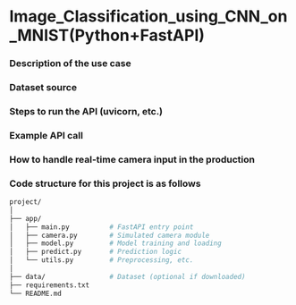 # Image_Classification_using_CNN_on_MNIST(Python+FastAPI)

### Description of the use case
### Dataset source
### Steps to run the API (uvicorn, etc.)
### Example API call
### How to handle real-time camera input in the production

### Code structure for this project is as follows
```bash
project/
│
├── app/
│   ├── main.py          # FastAPI entry point
│   ├── camera.py        # Simulated camera module
│   ├── model.py         # Model training and loading
│   ├── predict.py       # Prediction logic
│   └── utils.py         # Preprocessing, etc.
│
├── data/                # Dataset (optional if downloaded)
├── requirements.txt
└── README.md
```
